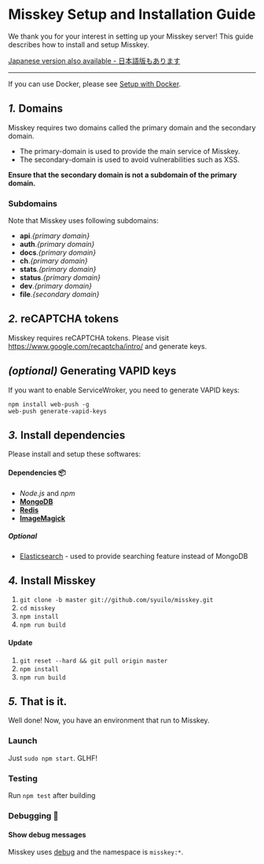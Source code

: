 Misskey Setup and Installation Guide
================================================================

We thank you for your interest in setting up your Misskey server!
This guide describes how to install and setup Misskey.

[Japanese version also available - 日本語版もあります](./setup.ja.md)

----------------------------------------------------------------

If you can use Docker, please see [Setup with Docker](./docker.en.md).

*1.* Domains
----------------------------------------------------------------
Misskey requires two domains called the primary domain and the secondary domain.

* The primary-domain is used to provide the main service of Misskey.
* The secondary-domain is used to avoid vulnerabilities such as XSS.

**Ensure that the secondary domain is not a subdomain of the primary domain.**

### Subdomains
Note that Misskey uses following subdomains:

* **api**.*{primary domain}*
* **auth**.*{primary domain}*
* **docs**.*{primary domain}*
* **ch**.*{primary domain}*
* **stats**.*{primary domain}*
* **status**.*{primary domain}*
* **dev**.*{primary domain}*
* **file**.*{secondary domain}*

*2.* reCAPTCHA tokens
----------------------------------------------------------------
Misskey requires reCAPTCHA tokens.
Please visit https://www.google.com/recaptcha/intro/ and generate keys.

*(optional)* Generating VAPID keys
----------------------------------------------------------------
If you want to enable ServiceWroker, you need to generate VAPID keys:

``` shell
npm install web-push -g
web-push generate-vapid-keys
```

*3.* Install dependencies
----------------------------------------------------------------
Please install and setup these softwares:

#### Dependencies :package:
* *Node.js* and *npm*
* **[MongoDB](https://www.mongodb.com/)**
* **[Redis](https://redis.io/)**
* **[ImageMagick](http://www.imagemagick.org/script/index.php)**

##### Optional
* [Elasticsearch](https://www.elastic.co/) - used to provide searching feature instead of MongoDB

*4.* Install Misskey
----------------------------------------------------------------

1. `git clone -b master git://github.com/syuilo/misskey.git`
2. `cd misskey`
3. `npm install`
4. `npm run build`

#### Update
1. `git reset --hard && git pull origin master`
2. `npm install`
3. `npm run build`

*5.* That is it.
----------------------------------------------------------------
Well done! Now, you have an environment that run to Misskey.

### Launch
Just `sudo npm start`. GLHF!

### Testing
Run `npm test` after building

### Debugging :bug:
#### Show debug messages
Misskey uses [debug](https://github.com/visionmedia/debug) and the namespace is `misskey:*`.
